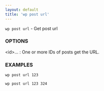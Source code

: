 ```yaml
---
layout: default
title: 'wp post url'
---
```


`wp post url` - Get post url

### OPTIONS

&lt;id&gt;...
: One or more IDs of posts get the URL.

### EXAMPLES

    wp post url 123

    wp post url 123 324

